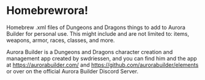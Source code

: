 # Homebrewrora!

Homebrew .xml files of Dungeons and Dragons things to add to Aurora Builder for personal use. This might include and are not limited to: items, weapons, armor, races, classes, and more.


Aurora Builder is a Dungeons and Dragons character creation and management app created by swdriessen, and you can find him and the app at https://aurorabuilder.com/ and https://github.com/aurorabuilder/elements or over on the official Aurora Builder Discord Server.
